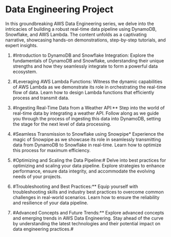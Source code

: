 # Data Engineering Project


In this groundbreaking AWS Data Engineering series, we delve into the intricacies of building a robust real-time data pipeline using DynamoDB, Snowflake, and AWS Lambda. The content unfolds as a captivating narrative, showcasing hands-on demonstrations, step-by-step tutorials, and expert insights.

1. #Introduction to DynamoDB and Snowflake Integration:
   Explore the fundamentals of DynamoDB and Snowflake, understanding their unique strengths and how they seamlessly integrate to form a powerful data ecosystem.

2. #Leveraging AWS Lambda Functions:
   Witness the dynamic capabilities of AWS Lambda as we demonstrate its role in orchestrating the real-time flow of data. Learn how to design Lambda functions that efficiently process and transmit data.

3. #Ingesting Real-Time Data from a Weather API:**
   Step into the world of real-time data by integrating a weather API. Follow along as we guide you through the process of ingesting this data into DynamoDB, setting the stage for the next level of data processing.

4. #Seamless Transmission to Snowflake using Snowpipe*
   Experience the magic of Snowpipe as we showcase its role in seamlessly transmitting data from DynamoDB to Snowflake in real-time. Learn how to optimize this process for maximum efficiency.

5. #Optimizing and Scaling the Data Pipeline:#
   Delve into best practices for optimizing and scaling your data pipeline. Explore strategies to enhance performance, ensure data integrity, and accommodate the evolving needs of your projects.

6. #Troubleshooting and Best Practices:**
   Equip yourself with troubleshooting skills and industry best practices to overcome common challenges in real-world scenarios. Learn how to ensure the reliability and resilience of your data pipeline.

7. #Advanced Concepts and Future Trends:**
   Explore advanced concepts and emerging trends in AWS Data Engineering. Stay ahead of the curve by understanding the latest technologies and their potential impact on data engineering practices.#  
 
 
